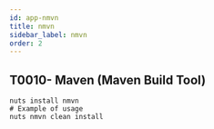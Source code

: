 ```yaml
---
id: app-nmvn
title: nmvn
sidebar_label: nmvn
order: 2
---
```



## T0010- Maven (Maven Build Tool)
```
nuts install nmvn
# Example of usage
nuts nmvn clean install
```
